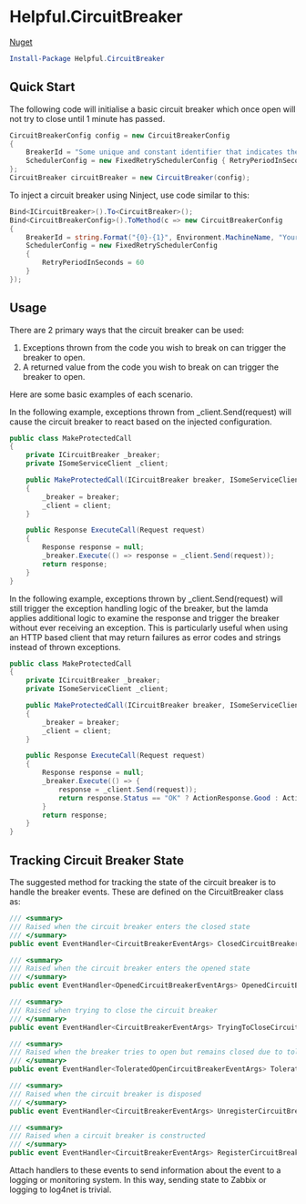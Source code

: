 # Helpful.CircuitBreaker #

[Nuget](https://www.nuget.org/packages/Helpful.CircuitBreaker/)

```powershell
Install-Package Helpful.CircuitBreaker
```

## Quick Start ##
The following code will initialise a basic circuit breaker which once open will not try to close until 1 minute has passed.
```c#
CircuitBreakerConfig config = new CircuitBreakerConfig
{
    BreakerId = "Some unique and constant identifier that indicates the running instance and executing process"
    SchedulerConfig = new FixedRetrySchedulerConfig { RetryPeriodInSeconds = 60 }
};
CircuitBreaker circuitBreaker = new CircuitBreaker(config);
```

To inject a circuit breaker using Ninject, use code similar to this:
```c#
Bind<ICircuitBreaker>().To<CircuitBreaker>();
Bind<CircuitBreakerConfig>().ToMethod(c => new CircuitBreakerConfig
{
    BreakerId = string.Format("{0}-{1}", Environment.MachineName, "Your breaker name"),
    SchedulerConfig = new FixedRetrySchedulerConfig
    {
        RetryPeriodInSeconds = 60
    }
});
```

## Usage ##
There are 2 primary ways that the circuit breaker can be used:
<ol>
    <li>Exceptions thrown from the code you wish to break on can trigger the breaker to open.</li>
    <li>A returned value from the code you wish to break on can trigger the breaker to open.</li>
</ol>

Here are some basic examples of each scenario.

In the following example, exceptions thrown from _client.Send(request) will cause the circuit breaker to react based on the injected configuration.
```c#
public class MakeProtectedCall
{
    private ICircuitBreaker _breaker;
    private ISomeServiceClient _client;

    public MakeProtectedCall(ICircuitBreaker breaker, ISomeServiceClient client)
    {
        _breaker = breaker;
        _client = client;
    }

    public Response ExecuteCall(Request request)
    {
    	Response response = null;
        _breaker.Execute(() => response = _client.Send(request));
        return response;
    }
}
```

In the following example, exceptions thrown by _client.Send(request) will still trigger the exception handling logic of the breaker, but the lamda applies additional logic to examine the response and trigger the breaker without ever receiving an exception. This is particularly useful when using an HTTP based client that may return failures as error codes and strings instead of thrown exceptions.
```c#
public class MakeProtectedCall
{
    private ICircuitBreaker _breaker;
    private ISomeServiceClient _client;

    public MakeProtectedCall(ICircuitBreaker breaker, ISomeServiceClient client)
    {
        _breaker = breaker;
        _client = client;
    }

    public Response ExecuteCall(Request request)
    {
    	Response response = null;
        _breaker.Execute(() => {
        	response = _client.Send(request));
        	return response.Status == "OK" ? ActionResponse.Good : ActionResult.Failure;
        }
        return response;
    }
}
```

## Tracking Circuit Breaker State ##

The suggested method for tracking the state of the circuit breaker is to handle the breaker events. These are defined on the CircuitBreaker class as:
```c#
/// <summary>
/// Raised when the circuit breaker enters the closed state
/// </summary>
public event EventHandler<CircuitBreakerEventArgs> ClosedCircuitBreaker;

/// <summary>
/// Raised when the circuit breaker enters the opened state
/// </summary>
public event EventHandler<OpenedCircuitBreakerEventArgs> OpenedCircuitBreaker;

/// <summary>
/// Raised when trying to close the circuit breaker
/// </summary>
public event EventHandler<CircuitBreakerEventArgs> TryingToCloseCircuitBreaker;

/// <summary>
/// Raised when the breaker tries to open but remains closed due to tolerance
/// </summary>
public event EventHandler<ToleratedOpenCircuitBreakerEventArgs> ToleratedOpenCircuitBreaker;

/// <summary>
/// Raised when the circuit breaker is disposed
/// </summary>
public event EventHandler<CircuitBreakerEventArgs> UnregisterCircuitBreaker;

/// <summary>
/// Raised when a circuit breaker is constructed
/// </summary>
public event EventHandler<CircuitBreakerEventArgs> RegisterCircuitBreaker;
```

Attach handlers to these events to send information about the event to a logging or monitoring system. In this way, sending state to Zabbix or logging to log4net is trivial.

